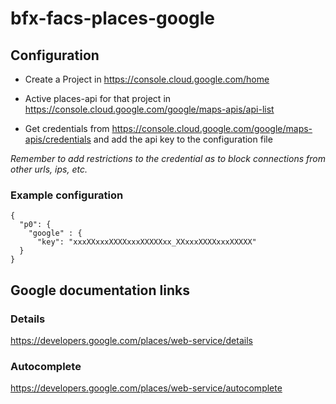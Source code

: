 # bfx-facs-places-google

## Configuration

* Create a Project in https://console.cloud.google.com/home

* Active places-api for that project in https://console.cloud.google.com/google/maps-apis/api-list

* Get credentials from https://console.cloud.google.com/google/maps-apis/credentials and add the api key to the configuration file

_Remember to add restrictions to the credential as to block connections from other urls, ips, etc._

### Example configuration

```
{
  "p0": {
    "google" : {
      "key": "xxxXXxxxXXXXxxxXXXXXxx_XXxxxXXXXxxxXXXXX"
  }
}
```

## Google documentation links

### Details
https://developers.google.com/places/web-service/details

### Autocomplete
https://developers.google.com/places/web-service/autocomplete
